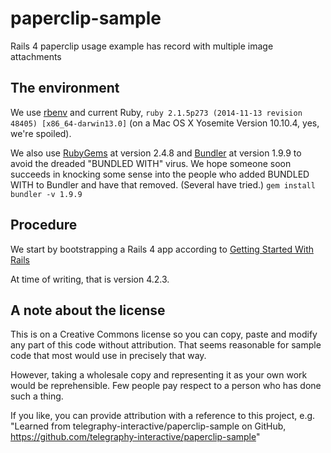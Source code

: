 # paperclip-sample
Rails 4 paperclip usage example has record with multiple image attachments

## The environment

We use [rbenv](https://github.com/sstephenson/rbenv) and current Ruby, 
`ruby 2.1.5p273 (2014-11-13 revision 48405) [x86_64-darwin13.0]`
(on a Mac OS X Yosemite Version 10.10.4, yes, we're spoiled).

We also use [RubyGems](https://rubygems.org) at version 2.4.8 and 
[Bundler](http://bundler.io/v1.9/)
at version 1.9.9 to avoid the dreaded "BUNDLED WITH" virus.
We hope someone soon succeeds in knocking some sense
into the people who added BUNDLED WITH to Bundler and have that removed.
(Several have tried.)
`gem install bundler -v 1.9.9`

## Procedure

We start by bootstrapping a Rails 4 app according to
[Getting Started With Rails](http://guides.rubyonrails.org/getting_started.html)

At time of writing, that is version 4.2.3.



## A note about the license

This is on a Creative Commons license so you can copy, paste and modify any 
part of this code without attribution.  That seems reasonable for sample code that
most would use in precisely that way.

However, taking a wholesale copy and representing it as your own work would be
reprehensible.  Few people pay respect to a person who has done such a thing.

If you like, you can provide attribution with a reference to this project, e.g.
"Learned from telegraphy-interactive/paperclip-sample on GitHub,
https://github.com/telegraphy-interactive/paperclip-sample"

